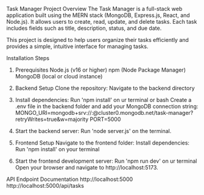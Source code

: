 
Task Manager
Project Overview
The Task Manager is a full-stack web application built using the MERN stack (MongoDB, Express.js, React, and Node.js). It allows users to create, read, update, and delete tasks. Each task includes fields such as title, description, status, and due date.

This project is designed to help users organize their tasks efficiently and provides a simple, intuitive interface for managing tasks.

Installation Steps
1. Prerequisites
Node.js (v16 or higher)
npm (Node Package Manager)
MongoDB (local or cloud instance)

2. Backend Setup
Clone the repository:
Navigate to the backend directory

3. Install dependencies: 
Run 'npm install' on ur terminal or bash
Create a .env file in the backend folder and add your MongoDB connection string:
MONGO_URI=mongodb+srv://<username>:<password>@cluster0.mongodb.net/task-manager?retryWrites=true&w=majority
PORT=5000

4. Start the backend server:
Run 'node server.js' on the terminal.

5. Frontend Setup
Navigate to the frontend folder:
Install dependencies:
Run 'npm install' on your terminal

6. Start the frontend development server:
Run 'npm run dev' on ur terminal
Open your browser and navigate to http://localhost:5173.

API Endpoint Documentation
http://localhost:5000
http://localhost:5000/api/tasks
